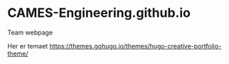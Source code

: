 # CAMES-Engineering.github.io
Team webpage


Her er temaet
https://themes.gohugo.io/themes/hugo-creative-portfolio-theme/
